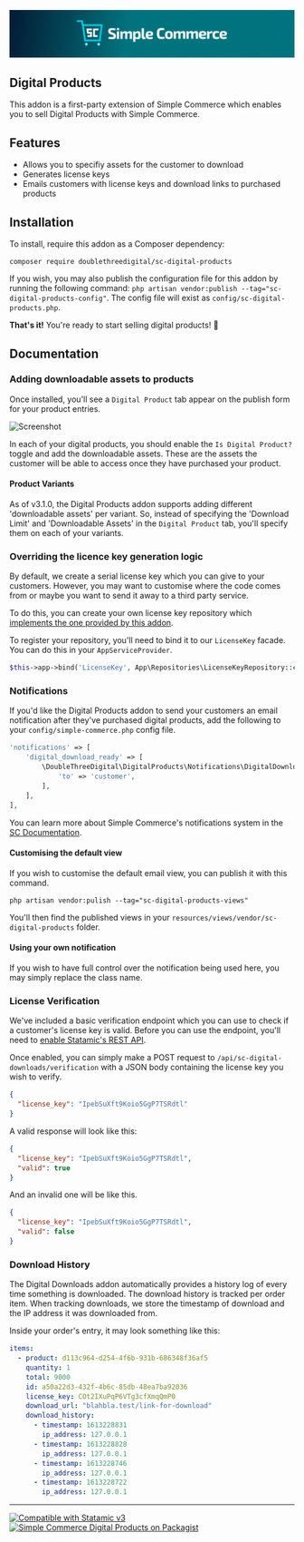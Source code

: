 <!-- statamic:hide -->

![Banner](./banner.png)

## Digital Products

<!-- /statamic:hide -->

This addon is a first-party extension of Simple Commerce which enables you to sell Digital Products with Simple Commerce.

## Features

- Allows you to specifiy assets for the customer to download
- Generates license keys
- Emails customers with license keys and download links to purchased products

## Installation

To install, require this addon as a Composer dependency:

```
composer require doublethreedigital/sc-digital-products
```

If you wish, you may also publish the configuration file for this addon by running the following command: `php artisan vendor:publish --tag="sc-digital-products-config"`. The config file will exist as `config/sc-digital-products.php`.

**That's it!** You're ready to start selling digital products! 🎉

## Documentation

### Adding downloadable assets to products

Once installed, you'll see a `Digital Product` tab appear on the publish form for your product entries.

![Screenshot](https://raw.githubusercontent.com/duncanmcclean/sc-digital-products/master/publish-form.png)

In each of your digital products, you should enable the `Is Digital Product?` toggle and add the downloadable assets. These are the assets the customer will be able to access once they have purchased your product.

#### Product Variants

As of v3.1.0, the Digital Products addon supports adding different 'downloadable assets' per variant. So, instead of specifying the 'Download Limit' and 'Downloadable Assets' in the `Digital Product` tab, you'll specify them on each of your variants.

### Overriding the licence key generation logic

By default, we create a serial license key which you can give to your customers. However, you may want to customise where the code comes from or maybe you want to send it away to a third party service.

To do this, you can create your own license key repository which [implements the one provided by this addon](https://github.com/doublethreedigital/sc-digital-products/blob/master/src/Contracts/LicenseKeyRepository.php).

To register your repository, you'll need to bind it to our `LicenseKey` facade. You can do this in your `AppServiceProvider`.

```php
$this->app->bind('LicenseKey', App\Repositories\LicenseKeyRepository::class);
```

### Notifications

If you'd like the Digital Products addon to send your customers an email notification after they've purchased digital products, add the following to your `config/simple-commerce.php` config file.

```php
'notifications' => [
    'digital_download_ready' => [
        \DoubleThreeDigital\DigitalProducts\Notifications\DigitalDownloadsNotification::class => [
            'to' => 'customer',
        ],
    ],
],
```

You can learn more about Simple Commerce's notifications system in the [SC Documentation](https://simple-commerce.duncanmcclean.com/notifications).

#### Customising the default view

If you wish to customise the default email view, you can publish it with this command.

```
php artisan vendor:pulish --tag="sc-digital-products-views"
```

You'll then find the published views in your `resources/views/vendor/sc-digital-products` folder.

#### Using your own notification

If you wish to have full control over the notification being used here, you may simply replace the class name.

### License Verification

We've included a basic verification endpoint which you can use to check if a customer's license key is valid. Before you can use the endpoint, you'll need to [enable Statamic's REST API](https://statamic.dev/rest-api#enable-the-api).

Once enabled, you can simply make a POST request to `/api/sc-digital-downloads/verification` with a JSON body containing the license key you wish to verify.

```json
{
  "license_key": "IpebSuXft9Koio5GgP7TSRdtl"
}
```

A valid response will look like this:

```json
{
  "license_key": "IpebSuXft9Koio5GgP7TSRdtl",
  "valid": true
}
```

And an invalid one will be like this.

```json
{
  "license_key": "IpebSuXft9Koio5GgP7TSRdtl",
  "valid": false
}
```

### Download History

The Digital Downloads addon automatically provides a history log of every time something is downloaded. The download history is tracked per order item. When tracking downloads, we store the timestamp of download and the IP address it was downloaded from.

Inside your order's entry, it may look something like this:

```yaml
items:
  - product: d113c964-d254-4f6b-931b-686348f36af5
    quantity: 1
    total: 9000
    id: a50a22d3-432f-4b6c-85db-48ea7ba92036
    license_key: COt2IXuPqP6VTg3cfXmqQmP0
    download_url: "blahbla.test/link-for-download"
    download_history:
      - timestamp: 1613228831
        ip_address: 127.0.0.1
      - timestamp: 1613228828
        ip_address: 127.0.0.1
      - timestamp: 1613228746
        ip_address: 127.0.0.1
      - timestamp: 1613228722
        ip_address: 127.0.0.1
```

<!-- statamic:hide -->

---

<p>
<a href="https://statamic.com"><img src="https://img.shields.io/badge/Statamic-3.0+-FF269E?style=for-the-badge" alt="Compatible with Statamic v3"></a>
<a href="https://packagist.org/packages/doublethreedigital/sc-digital-products/stats"><img src="https://img.shields.io/packagist/v/doublethreedigital/sc-digital-products?style=for-the-badge" alt="Simple Commerce Digital Products on Packagist"></a>
</p>

<!-- /statamic:hide -->
